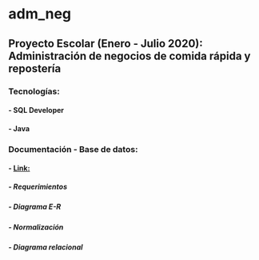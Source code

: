 # adm_neg

## Proyecto Escolar (Enero - Julio 2020): Administración de negocios de comida rápida y repostería 
### Tecnologías:
#### - SQL Developer
#### - Java 
### Documentación - Base de datos: 
#### - [Link:](https://drive.google.com/file/d/1Ri6KP8BVzNl7WZim_BryQiwuPevS1iZb/view?usp=share_link)
##### - Requerimientos
##### - Diagrama E-R
##### - Normalización 
##### - Diagrama relacional
